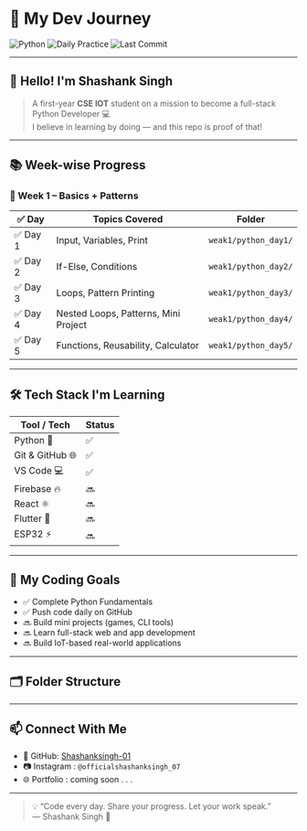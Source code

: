 # 🚀 My Dev Journey

![Python](https://img.shields.io/badge/Code-Python-blue?style=flat-square&logo=python)
![Daily Practice](https://img.shields.io/badge/Daily%20Practice-ON-green?style=flat-square)
![Last Commit](https://img.shields.io/github/last-commit/Shashanksingh-01/Dev-journey?style=flat-square)

---

## 👋 Hello! I'm **Shashank Singh**

> A first-year **CSE IOT** student on a mission to become a full-stack Python Developer 💻  
> I believe in learning by doing — and this repo is proof of that!

---

## 📚 Week-wise Progress

### 🔸 Week 1 – Basics + Patterns

| ✅ Day | Topics Covered                        | Folder               |
|--------|----------------------------------------|----------------------|
| ✅ Day 1 | Input, Variables, Print               | `weak1/python_day1/` |
| ✅ Day 2 | If-Else, Conditions                   | `weak1/python_day2/` |
| ✅ Day 3 | Loops, Pattern Printing               | `weak1/python_day3/` |
| ✅ Day 4 | Nested Loops, Patterns, Mini Project  | `weak1/python_day4/` |
| ✅ Day 5 | Functions, Reusability, Calculator | `weak1/python_day5/` |

---

## 🛠️ Tech Stack I'm Learning

| Tool / Tech     | Status |
|-----------------|--------|
| Python 🐍        | ✅ |
| Git & GitHub 🌐 | ✅ |
| VS Code 💻       | ✅ |
| Firebase 🔥      | 🔜 |
| React ⚛️         | 🔜 |
| Flutter 📱       | 🔜 |
| ESP32 ⚡         | 🔜 |

---

## 🎯 My Coding Goals

- ✅ Complete Python Fundamentals
- ✅ Push code daily on GitHub
- 🔜 Build mini projects (games, CLI tools)
- 🔜 Learn full-stack web and app development
- 🔜 Build IoT-based real-world applications

---

## 🗂️ Folder Structure


---

## 📫 Connect With Me

- 🔗 GitHub: [Shashanksingh-01](https://github.com/Shashanksingh-01)
- 📷 Instagram : `@officialshashanksingh_07`
- 🌐 Portfolio : coming soon . . .

---

> 💡 “Code every day. Share your progress. Let your work speak.”  
> — Shashank Singh 🚀
